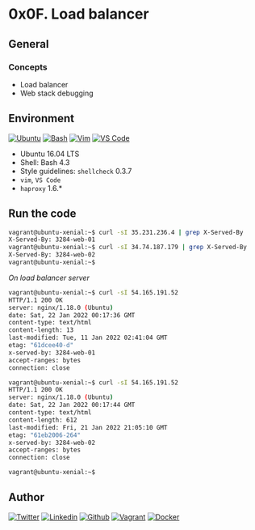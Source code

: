# 0x0F. Load balancer

## General

### Concepts

* Load balancer
* Web stack debugging

## Environment

<!-- ubuntu -->
[![Ubuntu](https://img.shields.io/static/v1?label=&message=Ubuntu&color=E95420&logo=Ubuntu&logoColor=E95420&labelColor=2F333A)](https://ubuntu.com/) <!-- bash -->
[![Bash](https://img.shields.io/static/v1?label=&message=GNU%20Bash&color=4EAA25&logo=GNU%20Bash&logoColor=4EAA25&labelColor=2F333A)](https://www.gnu.org/software/bash/) <!-- vim -->
[![Vim](https://img.shields.io/static/v1?label=&message=Vim&color=019733&logo=Vim&logoColor=019733&labelColor=2F333A)](https://www.vim.org/) <!-- vs code -->
[![VS Code](https://img.shields.io/static/v1?label=&message=Visual%20Studio%20Code&color=5C2D91&logo=Visual%20Studio%20Code&logoColor=5C2D91&labelColor=2F333A)](https://code.visualstudio.com/)

* Ubuntu 16.04 LTS
* Shell: Bash 4.3
* Style guidelines: ``shellcheck`` 0.3.7
* ``vim``, ``VS Code``
* ``haproxy`` 1.6.*

## Run the code

```bash
vagrant@ubuntu-xenial:~$ curl -sI 35.231.236.4 | grep X-Served-By
X-Served-By: 3284-web-01
vagrant@ubuntu-xenial:~$ curl -sI 34.74.187.179 | grep X-Served-By
X-Served-By: 3284-web-02
vagrant@ubuntu-xenial:~$
```

_On load balancer server_

```bash
vagrant@ubuntu-xenial:~$ curl -sI 54.165.191.52
HTTP/1.1 200 OK
server: nginx/1.18.0 (Ubuntu)
date: Sat, 22 Jan 2022 00:17:36 GMT
content-type: text/html
content-length: 13
last-modified: Tue, 11 Jan 2022 02:41:04 GMT
etag: "61dcee40-d"
x-served-by: 3284-web-01
accept-ranges: bytes
connection: close

vagrant@ubuntu-xenial:~$ curl -sI 54.165.191.52
HTTP/1.1 200 OK
server: nginx/1.18.0 (Ubuntu)
date: Sat, 22 Jan 2022 00:17:44 GMT
content-type: text/html
content-length: 612
last-modified: Fri, 21 Jan 2022 21:05:10 GMT
etag: "61eb2006-264"
x-served-by: 3284-web-02
accept-ranges: bytes
connection: close

vagrant@ubuntu-xenial:~$
```

## Author

<!-- twitter -->
[![Twitter](https://img.shields.io/twitter/follow/ralex_uy?style=social)](https://twitter.com/ralex_uy) <!-- linkedin --> [![Linkedin](https://img.shields.io/badge/LinkedIn-+27K-blue?style=social&logo=linkedin)](https://www.linkedin.com/in/ronald-rivero/) <!-- github --> [![Github](https://img.shields.io/github/followers/ralexrivero?style=social)](https://github.com/ralexrivero/) <!-- vagrant --> [![Vagrant](https://img.shields.io/static/v1?label=&message=Vagrant%20Profile&color=1868F2&logo=vagrant&labelColor=2F333A)](https://app.vagrantup.com/ralexrivero) <!-- docker --> [![Docker](https://img.shields.io/static/v1?label=&message=Docker%20Profile&color=2496ED&logo=Docker&labelColor=2F333A)](https://hub.docker.com/u/ralexrivero)
